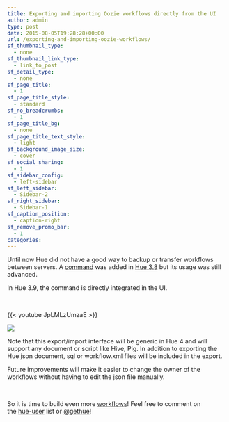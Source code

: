 ```yaml
---
title: Exporting and importing Oozie workflows directly from the UI
author: admin
type: post
date: 2015-08-05T19:28:28+00:00
url: /exporting-and-importing-oozie-workflows/
sf_thumbnail_type:
  - none
sf_thumbnail_link_type:
  - link_to_post
sf_detail_type:
  - none
sf_page_title:
  - 1
sf_page_title_style:
  - standard
sf_no_breadcrumbs:
  - 1
sf_page_title_bg:
  - none
sf_page_title_text_style:
  - light
sf_background_image_size:
  - cover
sf_social_sharing:
  - 1
sf_sidebar_config:
  - left-sidebar
sf_left_sidebar:
  - Sidebar-2
sf_right_sidebar:
  - Sidebar-1
sf_caption_position:
  - caption-right
sf_remove_promo_bar:
  - 1
categories:
---
```


Until now Hue did not have a good way to backup or transfer workflows between servers. A [command][1] was added in [Hue 3.8][2] but its usage was still advanced.

In Hue 3.9, the command is directly integrated in the UI.

&nbsp;

{{< youtube JpLMLzUmzaE >}}

[<img src="https://cdn.gethue.com/uploads/2015/08/import-export-documents-1024x569.png" />][3]

Note that this export/import interface will be generic in Hue 4 and will support any document or script like Hive, Pig. In addition to exporting the Hue json document, sql or workflow.xml files will be included in the export.

Future improvements will make it easier to change the owner of the workflows without having to edit the json file manually.

&nbsp;

So it is time to build even more [workflows][4]! Feel free to comment on the [hue-user][5] list or [@gethue][6]!

[1]: https://gethue.com/export-and-import-your-oozie-workflows/
[2]: https://gethue.com/hue-3-8-with-an-oozie-editor-revamp-better-performances-improved-spark-ui-is-out/
[3]: https://cdn.gethue.com/uploads/2015/08/import-export-documents.png
[4]: https://gethue.com/new-apache-oozie-workflow-coordinator-bundle-editors/
[5]: http://groups.google.com/a/cloudera.org/group/hue-user
[6]: https://twitter.com/gethue
